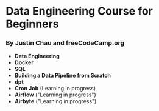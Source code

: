 # Data Engineering Course for Beginners
### By Justin Chau and freeCodeCamp.org



 - **Data Engineering**
 - **Docker**
- **SQL**
- **Building a Data Pipeline from Scratch**
- **dpt**
- **Cron Job** (Learning in progress)
- **Airflow** ("Learning in progress")
- **Airbyte** ("Learning in progress")
